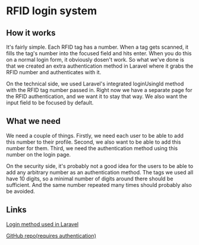 # RFID login system

## How it works
It's fairly simple. Each RFID tag has a number. When a tag gets scanned, it
fills the tag's number into the focused field and hits enter. When you do this
on a normal login form, it obviously dosen't work. So what we've done is that
we created an extra authentication method in Laravel where it grabs the RFID
number and authenticates with it. 

On the technical side, we used Laravel's
integrated loginUsingId method with the RFID tag number passed in. Right now we
have a separate page for the RFID authentication, and we want it to stay that
way. We also want the input field to be focused by default.

## What we need
We need a couple of things. Firstly, we need each user to be able to add this
number to their profile. Second, we also want to be able to add this number for
them. Third, we need the authentication method using this number on the login
page. 

On the security side, it's probably not a good idea for the users to be
able to add any arbitrary number as an authentication method. The tags we used
all have 10 digits, so a minimal number of digits around there should be 
sufficient. And the same number repeated many times should probably also be
avoided.

## Links
[Login method used in Laravel](https://laravel.com/docs/10.x/authentication#authenticate-a-user-by-id)

[GitHub repo(requires authentication)](https://github.com/SimonWeldit/weldcourse)
